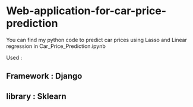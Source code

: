 # Web-application-for-car-price-prediction
You can find my python code to predict car prices using Lasso and Linear regression in  Car_Price_Prediction.ipynb

Used : 

## Framework : Django

## library  : Sklearn 
